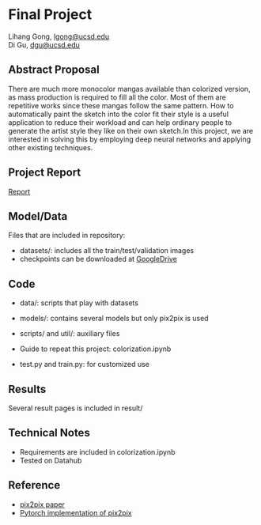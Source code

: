 # Final Project

Lihang Gong, lgong@ucsd.edu\
Di Gu, dgu@ucsd.edu

## Abstract Proposal

There are much more monocolor mangas available than colorized version, as mass production is required to fill all the color. Most of them are repetitive works since these mangas follow the same pattern. How to automatically paint the sketch into the color fit their style is a useful application to reduce their workload and can help ordinary people to generate the artist style they like on their own sketch.In this project, we are interested in solving this by employing deep neural networks and applying other existing techniques. 

## Project Report

[Report](Report.pdf)

## Model/Data

Files that are included in repository:
- datasets/: includes all the train/test/validation images
- checkpoints can be downloaded at [GoogleDrive](https://drive.google.com/drive/folders/1m5wf2Fb_9XDbyAkBhNHY2E4LMIoEuDrn?usp=sharing)

## Code

- data/: scripts that play with datasets
- models/: contains several models but only pix2pix is used
- scripts/ and util/: auxiliary files

- Guide to repeat this project: colorization.ipynb
- test.py and train.py: for customized use 

## Results

Several result pages is included in result/

## Technical Notes

- Requirements are included in colorization.ipynb
- Tested on Datahub

## Reference

- [pix2pix paper](https://arxiv.org/pdf/1611.07004.pdf)
- [Pytorch implementation of pix2pix](https://github.com/junyanz/pytorch-CycleGAN-and-pix2pix)

